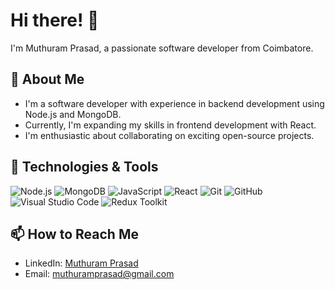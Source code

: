 # Hi there! 👋

I'm Muthuram Prasad, a passionate software developer from Coimbatore.

## 🚀 About Me
- I'm a software developer with experience in backend development using Node.js and MongoDB.
- Currently, I'm expanding my skills in frontend development with React.
- I'm enthusiastic about collaborating on exciting open-source projects.

## 🔧 Technologies & Tools
![Node.js](https://img.shields.io/badge/-Node.js-339933?style=flat-square&logo=Node.js&logoColor=white)
![MongoDB](https://img.shields.io/badge/-MongoDB-47A248?style=flat-square&logo=MongoDB&logoColor=white)
![JavaScript](https://img.shields.io/badge/-JavaScript-F7DF1E?style=flat-square&logo=JavaScript&logoColor=black)
![React](https://img.shields.io/badge/-React-61DAFB?style=flat-square&logo=React&logoColor=black)
![Git](https://img.shields.io/badge/-Git-F05032?style=flat-square&logo=Git&logoColor=white)
![GitHub](https://img.shields.io/badge/-GitHub-181717?style=flat-square&logo=GitHub&logoColor=white)
![Visual Studio Code](https://img.shields.io/badge/-Visual%20Studio%20Code-007ACC?style=flat-square&logo=Visual%20Studio%20Code&logoColor=white)
![Redux Toolkit](https://img.shields.io/badge/-Redux%20Toolkit-764ABC?style=flat-square&logo=Redux&logoColor=white)

## 📫 How to Reach Me
- LinkedIn: [Muthuram Prasad]([www.linkedin.com/in/muthuram-prasad-2650a9119](https://www.linkedin.com/in/muthuram-prasad-2650a9119/)https://www.linkedin.com/in/muthuram-prasad-2650a9119/)
- Email: muthuramprasad@gmail.com
